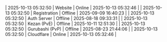 | 2025-10-13 05:32:50 | Website | Online | 2025-10-13 05:32:46 |
| 2025-10-13 05:32:50 | Registration | Offline | 2025-09-09 16:40:23 |
| 2025-10-13 05:32:50 | Auth Server | Offline | 2025-08-18 09:33:31 |
| 2025-10-13 05:32:50 | Kezan (PvE) | Offline | 2025-10-11 12:51:30 |
| 2025-10-13 05:32:50 | Gurubashi (PvP) | Offline | 2025-08-23 21:44:06 |
| 2025-10-13 05:32:50 | Cloudflare | Online | 2025-10-13 05:32:46 |
